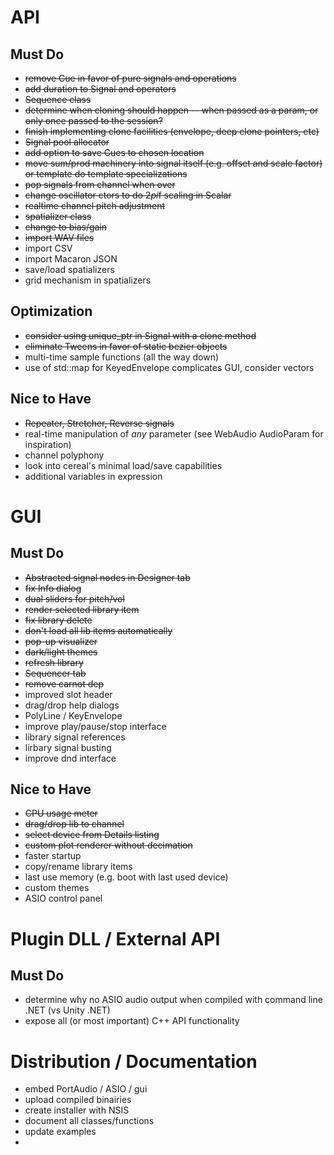 # API
## Must Do
- ~~remove Cue in favor of pure signals and operations~~
- ~~add duration to Signal and operators~~
- ~~Sequence class~~
- ~~determine when cloning should happen -- when passed as a param, or only once passed to the session?~~
- ~~finish implementing clone facilities (envelope, deep clone pointers, etc)~~ 
- ~~Signal pool allocator~~ 
- ~~add option to save Cues to chosen location~~
- ~~move sum/prod machinery into signal itself (e.g. offset and scale factor) or template do template specializations~~ 
- ~~pop signals from channel when over~~
- ~~change oscillator ctors to do 2*pi*f scaling in Scalar~~
- ~~realtime channel pitch adjustment~~
- ~~spatializer class~~
- ~~change to bias/gain~~
- ~~import WAV files~~
- import CSV
- import Macaron JSON
- save/load spatializers
- grid mechanism in spatializers

## Optimization
- ~~consider using unique_ptr in Signal with a clone method~~
- ~~eliminate Tweens in favor of static bezier objects~~
- multi-time sample functions (all the way down)
- use of std::map for KeyedEnvelope complicates GUI, consider vectors

## Nice to Have
- ~~Repeater, Stretcher, Reverse signals~~
- real-time manipulation of *any* parameter (see WebAudio AudioParam for inspiration)
- channel polyphony 
- look into cereal's minimal load/save capabilities
- additional variables in expression

# GUI
## Must Do
- ~~Abstracted signal nodes in Designer tab~~
- ~~fix Info dialog~~
- ~~dual sliders for pitch/vol~~
- ~~render selected library item~~
- ~~fix library delete~~
- ~~don't load all lib items automatically~~
- ~~pop-up visualizer~~
- ~~dark/light themes~~
- ~~refresh library~~
- ~~Sequencer tab~~
- ~~remove carnot dep~~
- improved slot header
- drag/drop help dialogs
- PolyLine / KeyEnvelope
- improve play/pause/stop interface
- library signal references
- lirbary signal busting
- improve dnd interface

## Nice to Have
- ~~CPU usage meter~~
- ~~drag/drop lib to channel~~
- ~~select device from Details listing~~
- ~~custom plot renderer without decimation~~
- faster startup
- copy/rename library items
- last use memory (e.g. boot with last used device)
- custom themes
- ASIO control panel

# Plugin DLL / External API
## Must Do
- determine why no ASIO audio output when compiled with command line .NET (vs Unity .NET)
- expose all (or most important) C++ API functionality

# Distribution / Documentation
- embed PortAudio / ASIO / gui
- upload compiled binairies
- create installer with NSIS
- document all classes/functions
- update examples
- 

